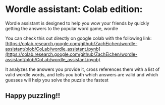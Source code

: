 # Wordle assistant: Colab edition: 

Wordle assistant is designed to help you wow your friends by quickly getting the answers to the popular word game, wordle 

You can check this out directly on google colab with the following link: [https://colab.research.google.com/github/ZachEichen/wordle-assistant/blob/CoLab/wordle_assistant.ipynb](https://colab.research.google.com/github/ZachEichen/wordle-assistant/blob/CoLab/wordle_assistant.ipynb)

It analyzes the answers you provide it, cross references them with a list of valid wordle words, and tells you both which answers are valid and which guesses will help you solve the puzzle the fastest

## Happy puzzling!! 
